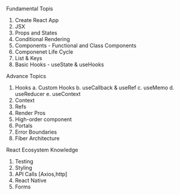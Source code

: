 Fundamental Topis

1. Create React App
2. JSX
3. Props and States
4. Conditional Rendering
5. Components - Functional and Class Components
6. Componenet Life Cycle
7. List & Keys
8. Basic Hooks - useState & useHooks


Advance Topics

1. Hooks
    a. Custom Hooks
    b. useCallback & useRef
    c. useMemo
    d. useReducer
    e. useContext
2. Context
3. Refs
4. Render Pros
5. High-order component
6. Portals
7. Error Boundaries
8. Fiber Architecture

React Ecosystem Knowledge

1. Testing
2. Styling
3. API Calls [Axios,http]
4. React Native
5. Forms